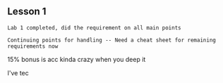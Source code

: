 ## Lesson 1
	Lab 1 completed, did the requirement on all main points

	Continuing points for handling -- Need a cheat sheet for remaining requirements now
15% bonus is acc kinda crazy when you deep it 

I've tec